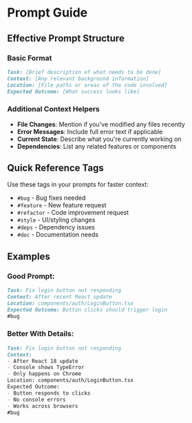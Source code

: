 # Prompt Guide

## Effective Prompt Structure

### Basic Format
```markdown
Task: [Brief description of what needs to be done]
Context: [Any relevant background information]
Location: [File paths or areas of the code involved]
Expected Outcome: [What success looks like]
```

### Additional Context Helpers
- **File Changes**: Mention if you've modified any files recently
- **Error Messages**: Include full error text if applicable
- **Current State**: Describe what you're currently working on
- **Dependencies**: List any related features or components

## Quick Reference Tags
Use these tags in your prompts for faster context:

- `#bug` - Bug fixes needed
- `#feature` - New feature request
- `#refactor` - Code improvement request
- `#style` - UI/styling changes
- `#deps` - Dependency issues
- `#doc` - Documentation needs

## Examples

### Good Prompt:
```markdown
Task: Fix login button not responding
Context: After recent React update
Location: components/auth/LoginButton.tsx
Expected Outcome: Button clicks should trigger login
#bug
```

### Better With Details:
```markdown
Task: Fix login button not responding
Context: 
- After React 18 update
- Console shows TypeError
- Only happens on Chrome
Location: components/auth/LoginButton.tsx
Expected Outcome:
- Button responds to clicks
- No console errors
- Works across browsers
#bug
``` 